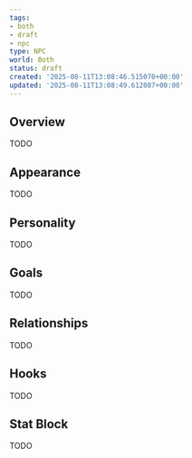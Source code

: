 ```yaml
---
tags:
- both
- draft
- npc
type: NPC
world: Both
status: draft
created: '2025-08-11T13:08:46.515070+00:00'
updated: '2025-08-11T13:08:49.612087+00:00'
---
```



## Overview

TODO
## Appearance

TODO
## Personality

TODO
## Goals

TODO
## Relationships

TODO
## Hooks

TODO
## Stat Block

TODO

